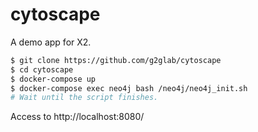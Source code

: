 # cytoscape

A demo app for X2.

```bash
$ git clone https://github.com/g2glab/cytoscape
$ cd cytoscape
$ docker-compose up
$ docker-compose exec neo4j bash /neo4j/neo4j_init.sh
# Wait until the script finishes.
```

Access to http://localhost:8080/
